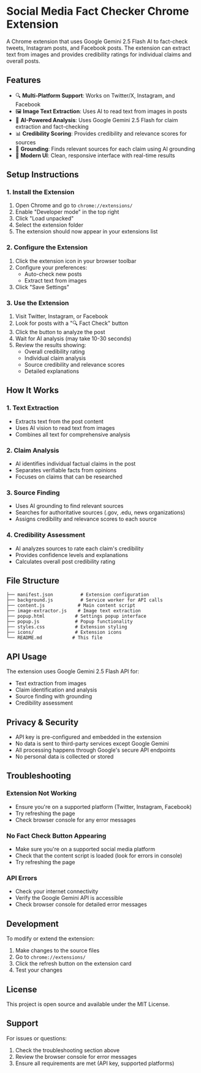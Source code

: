 # Social Media Fact Checker Chrome Extension

A Chrome extension that uses Google Gemini 2.5 Flash AI to fact-check tweets, Instagram posts, and Facebook posts. The extension can extract text from images and provides credibility ratings for individual claims and overall posts.

## Features

- 🔍 **Multi-Platform Support**: Works on Twitter/X, Instagram, and Facebook
- 🖼️ **Image Text Extraction**: Uses AI to read text from images in posts
- 🧠 **AI-Powered Analysis**: Uses Google Gemini 2.5 Flash for claim extraction and fact-checking
- 📊 **Credibility Scoring**: Provides credibility and relevance scores for sources
- 🎯 **Grounding**: Finds relevant sources for each claim using AI grounding
- 📱 **Modern UI**: Clean, responsive interface with real-time results

## Setup Instructions

### 1. Install the Extension

1. Open Chrome and go to `chrome://extensions/`
2. Enable "Developer mode" in the top right
3. Click "Load unpacked"
4. Select the extension folder
5. The extension should now appear in your extensions list

### 2. Configure the Extension

1. Click the extension icon in your browser toolbar
2. Configure your preferences:
   - Auto-check new posts
   - Extract text from images
3. Click "Save Settings"

### 3. Use the Extension

1. Visit Twitter, Instagram, or Facebook
2. Look for posts with a "🔍 Fact Check" button
3. Click the button to analyze the post
4. Wait for AI analysis (may take 10-30 seconds)
5. Review the results showing:
   - Overall credibility rating
   - Individual claim analysis
   - Source credibility and relevance scores
   - Detailed explanations

## How It Works

### 1. Text Extraction
- Extracts text from the post content
- Uses AI vision to read text from images
- Combines all text for comprehensive analysis

### 2. Claim Analysis
- AI identifies individual factual claims in the post
- Separates verifiable facts from opinions
- Focuses on claims that can be researched

### 3. Source Finding
- Uses AI grounding to find relevant sources
- Searches for authoritative sources (.gov, .edu, news organizations)
- Assigns credibility and relevance scores to each source

### 4. Credibility Assessment
- AI analyzes sources to rate each claim's credibility
- Provides confidence levels and explanations
- Calculates overall post credibility rating

## File Structure

```
├── manifest.json          # Extension configuration
├── background.js          # Service worker for API calls
├── content.js            # Main content script
├── image-extractor.js    # Image text extraction
├── popup.html           # Settings popup interface
├── popup.js             # Popup functionality
├── styles.css           # Extension styling
├── icons/               # Extension icons
└── README.md           # This file
```

## API Usage

The extension uses Google Gemini 2.5 Flash API for:
- Text extraction from images
- Claim identification and analysis
- Source finding with grounding
- Credibility assessment

## Privacy & Security

- API key is pre-configured and embedded in the extension
- No data is sent to third-party services except Google Gemini
- All processing happens through Google's secure API endpoints
- No personal data is collected or stored

## Troubleshooting

### Extension Not Working
- Ensure you're on a supported platform (Twitter, Instagram, Facebook)
- Try refreshing the page
- Check browser console for any error messages

### No Fact Check Button Appearing
- Make sure you're on a supported social media platform
- Check that the content script is loaded (look for errors in console)
- Try refreshing the page

### API Errors
- Check your internet connectivity
- Verify the Google Gemini API is accessible
- Check browser console for detailed error messages

## Development

To modify or extend the extension:

1. Make changes to the source files
2. Go to `chrome://extensions/`
3. Click the refresh button on the extension card
4. Test your changes

## License

This project is open source and available under the MIT License.

## Support

For issues or questions:
1. Check the troubleshooting section above
2. Review the browser console for error messages
3. Ensure all requirements are met (API key, supported platforms)
